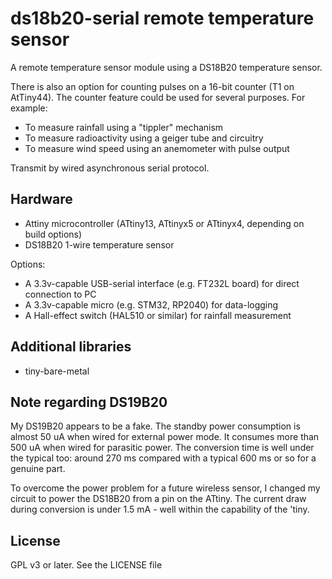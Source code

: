 # ds18b20-serial remote temperature sensor

A remote temperature sensor module using a DS18B20 temperature sensor.

There is also an option for counting pulses on a 16-bit counter (T1 on AtTiny44).
The counter feature could be used for several purposes. For example:

* To measure rainfall using a "tippler" mechanism
* To measure radioactivity using a geiger tube and circuitry
* To measure wind speed using an anemometer with pulse output

Transmit by wired asynchronous serial protocol.

## Hardware

* Attiny microcontroller (ATtiny13, ATtinyx5 or ATtinyx4, depending on build options)
* DS18B20 1-wire temperature sensor

Options:
* A 3.3v-capable USB-serial interface (e.g. FT232L board) for direct connection to PC
* A 3.3v-capable micro (e.g. STM32, RP2040) for data-logging
* A Hall-effect switch (HAL510 or similar) for rainfall measurement

## Additional libraries

* tiny-bare-metal

## Note regarding DS19B20

My DS19B20 appears to be a fake. The standby power consumption is almost 50 uA when wired
for external power mode. It consumes more than 500 uA when wired for parasitic power.
The conversion time is well under the typical too: around 270 ms compared with a
typical 600 ms or so for a genuine part.

To overcome the power problem for a future wireless sensor, I changed my circuit to power
the DS18B20 from a pin on the ATtiny. The current draw during conversion is under 1.5 mA -
well within the capability of the 'tiny.


## License

GPL v3 or later.  See the LICENSE file
